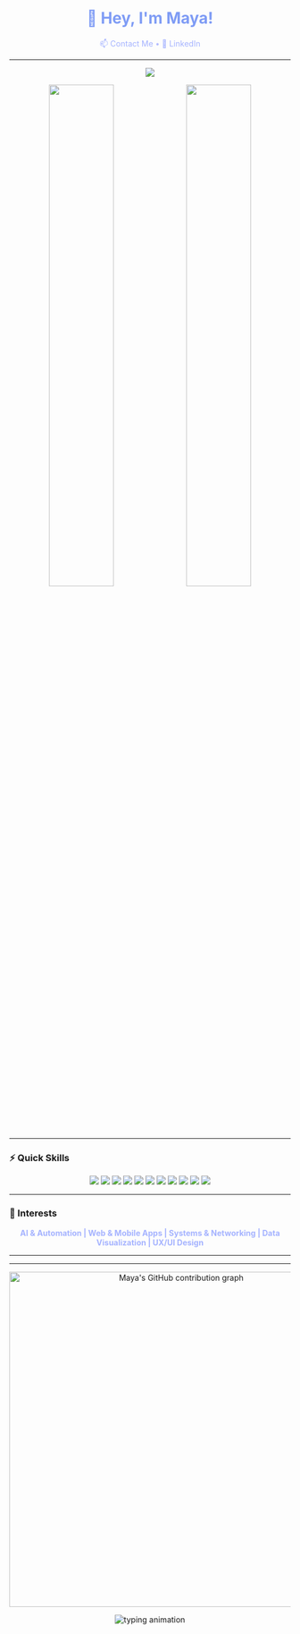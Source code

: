 <h1 align="center" style="color:#7F9CF5;">👋 Hey, I'm Maya!</h1>

<p align="center" style="color:#B3BCFF;">
  <a href="mailto:mayaguragain.mg@gmail.com" style="color:#A5B3FF; text-decoration:none;">📫 Contact Me</a> • 
  <a href="https://www.linkedin.com/in/maya-guragain/" style="color:#A5B3FF; text-decoration:none;">🔗 LinkedIn</a>
</p>

---

<p align="center">
  <img src="https://readme-typing-svg.herokuapp.com?font=Fira+Code&weight=600&size=26&duration=3500&pause=600&color=7F9CF5&center=true&vCenter=true&width=520&lines=Code.+Create.+Collaborate.;Debug.+Deploy.+Repeat." />
</p>

<p align="center">
  <img src="https://github-readme-stats.vercel.app/api?username=mayaguragain&show_icons=true&theme=react&hide_title=true&hide_border=true" width="48%" />
  <img src="https://github-readme-stats.vercel.app/api/top-langs/?username=mayaguragain&layout=compact&theme=react&hide_border=true" width="48%" />
</p>

---

### ⚡ Quick Skills

<div align="center">

<img src="https://img.shields.io/badge/-Python-3776AB?style=for-the-badge&logo=python&logoColor=white" />
<img src="https://img.shields.io/badge/-Java-007396?style=for-the-badge&logo=java&logoColor=white" />
<img src="https://img.shields.io/badge/-C-00599C?style=for-the-badge&logo=c&logoColor=white" />
<img src="https://img.shields.io/badge/-CSharp-239120?style=for-the-badge&logo=c-sharp&logoColor=white" />
<img src="https://img.shields.io/badge/-JavaScript-F7DF1E?style=for-the-badge&logo=javascript&logoColor=black" />
<img src="https://img.shields.io/badge/-SQL-4479A1?style=for-the-badge&logo=mysql&logoColor=white" />
<img src="https://img.shields.io/badge/-Django-092E20?style=for-the-badge&logo=django&logoColor=white" />
<img src="https://img.shields.io/badge/-ASP.NET-512BD4?style=for-the-badge&logo=dot-net&logoColor=white" />
<img src="https://img.shields.io/badge/-AWS-232F3E?style=for-the-badge&logo=amazonaws&logoColor=white" />
<img src="https://img.shields.io/badge/-Git-F05032?style=for-the-badge&logo=git&logoColor=white" />
<img src="https://img.shields.io/badge/-Linux-FCC624?style=for-the-badge&logo=linux&logoColor=black" />

</div>

---

### 🚀 Interests

<div align="center" style="color:#A5B3FF; font-weight:bold;">
  AI & Automation | Web & Mobile Apps | Systems & Networking | Data Visualization | UX/UI Design
</div>

---

---

<p align="center">
  <!-- Contribution graph from GitHub Readme Stats alternative -->
  <img src="https://ghchart.rshah.org/7F9CF5/mayaguragain" alt="Maya's GitHub contribution graph" width="600" />
</p>

<p align="center">
  <!-- Typing SVG with same style but from stable source -->
  <img src="https://readme-typing-svg.demolab.com?font=Fira+Code&weight=600&size=28&duration=4000&pause=600&color=9988F7&center=true&vCenter=true&width=500&lines=Let%27s+build+cool+stuff!;Open+to+collabs+and+chats!" alt="typing animation" />
</p>
